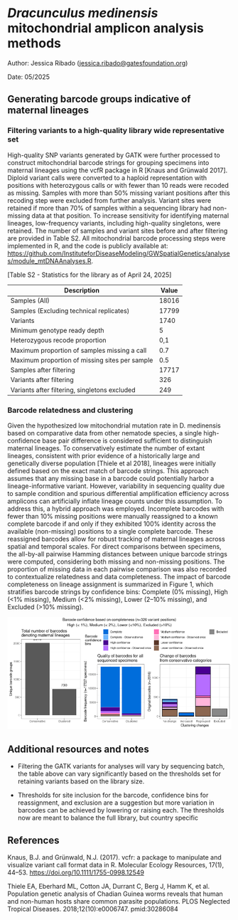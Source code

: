 # *Dracunculus medinensis* mitochondrial amplicon analysis methods

Author: Jessica Ribado (jessica.ribado@gatesfoundation.org)

Date: 05/2025

## Generating barcode groups indicative of maternal lineages

### Filtering variants to a high-quality library wide representative set 

High-quality SNP variants generated by GATK were further processed to construct mitochondrial barcode strings for grouping specimens into maternal lineages using the vcfR package in R [Knaus and Grünwald 2017]. Diploid variant calls were converted to a haploid representation with positions with heterozygous calls or with fewer than 10 reads were recoded as missing. Samples with more than 50% missing variant positions after this recoding step were excluded from further analysis. Variant sites were retained if more than 70% of samples within a sequencing library had non-missing data at that position. To increase sensitivity for identifying maternal lineages, low-frequency variants, including high-quality singletons, were retained. The number of samples and variant sites before and after filtering are provided in Table S2. All mitochondrial barcode processing steps were implemented in R, and the code is publicly available at: https://github.com/InstituteforDiseaseModeling/GWSpatialGenetics/analyses/module_mtDNAAnalyses.R.

[Table S2 - Statistics for the library as of April 24, 2025]

| Description                                     | Value  |
|-------------------------------------------------|--------|
| Samples (All)                                   | 18016  |
| Samples (Excluding technical replicates)        | 17799  |
| Variants                                        | 1740   |
| Minimum genotype ready depth                    | 5      |
| Heterozygous recode proportion                  | 0,1    |
| Maximum proportion of samples missing a call    | 0.7    |
| Maximum proportion of missing sites per sample  | 0.5    |
| Samples after filtering                         | 17717  |
| Variants after filtering                        | 326    |
| Variants after filtering, singletons excluded   | 249    |


### Barcode relatedness and clustering

Given the hypothesized low mitochondrial mutation rate in D. medinensis based on comparative data from other nematode species, a single high-confidence base pair difference is considered sufficient to distinguish maternal lineages. To conservatively estimate the number of extant lineages, consistent with prior evidence of a historically large and genetically diverse population [Thiele et al 2018], lineages were initially defined based on the exact match of barcode strings. This approach assumes that any missing base in a barcode could potentially harbor a lineage-informative variant. However, variability in sequencing quality due to sample condition and spurious differential amplification efficiency across amplicons can artificially inflate lineage counts under this assumption. To address this, a hybrid approach was employed. Incomplete barcodes with fewer than 10% missing positions were manually reassigned to a known complete barcode if and only if they exhibited 100% identity across the available (non-missing) positions to a single complete barcode. These reassigned barcodes allow for robust tracking of maternal lineages across spatial and temporal scales. For direct comparisons between specimens, the all-by-all pairwise Hamming distances between unique barcode strings were computed, considering both missing and non-missing positions. The proportion of missing data in each pairwise comparison was also recorded to contextualize relatedness and data completeness. The impact of barcode completeness on lineage assignment is summarized in Figure 1, which stratifies barcode strings by confidence bins: Complete (0% missing), High (<1% missing), Medium (<2% missing), Lower (2–10% missing), and Excluded (>10% missing).

![Figure S1 - Quantification of barcodes and confidence bins with conservative and reassignment assumptions.](20250403_batch_Apr042025_BarcodeClusteringChanges.png)



## Additional resources and notes 

* Filtering the GATK variants for analyses will vary by sequencing batch, the table above can vary significantly based on the thresholds set for retaining variants based on the library size. 

* Thresholds for site inclusion for the barcode, confidence bins for reassignment, and exclusion are a suggestion but more variation in barcodes can be achieved by lowering or raising each. The thresholds now are meant to balance the full library, but country specific


## References
Knaus, B.J. and Grünwald, N.J. (2017). vcfr: a package to manipulate and visualize variant call format data in R. Molecular Ecology Resources, 17(1), 44–53. https://doi.org/10.1111/1755-0998.12549

Thiele EA, Eberhard ML, Cotton JA, Durrant C, Berg J, Hamm K, et al. Population genetic analysis of Chadian Guinea worms reveals that human and non-human hosts share common parasite populations. PLOS Neglected Tropical Diseases. 2018;12(10):e0006747. pmid:30286084
